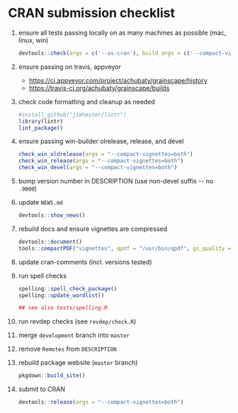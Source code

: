 # CRAN submission checklist

1. ensure all tests passing locally on as many machines as possible (mac, linux, win)

    ```r
    devtools::check(args = c('--as-cran'), build_args = c('--compact-vignettes=both'))
    ```

2. ensure passing on travis, appveyor

    * <https://ci.appveyor.com/project/achubaty/grainscape/history>
    * <https://travis-ci.org/achubaty/grainscape/builds>

2. check code formatting and cleanup as needed

    ```r
    #install_github("jimhester/lintr")
    library(lintr)
    lint_package()
    ```

3. ensure passing win-builder olrelease, release, and devel

    ```r
    check_win_oldrelease(args = "--compact-vignettes=both")
    check_win_release(args = "--compact-vignettes=both")
    check_win_devel(args = "--compact-vignettes=both")
    ```

4. bump version number in DESCRIPTION (use non-devel suffix -- no `.9000`)

5. update `NEWS.md`

    ```r
    devtools::show_news()
    ```

6. rebuild docs and ensure vignettes are compressed

   ```r
   devtools::document()
   tools::compactPDF("vignettes", qpdf = "/usr/bin/qpdf", gs_quality = "ebook")
   ```

7. update cran-comments (incl. versions tested)

8. run spell checks

   ```r
   spelling::spell_check_package()
   spelling::update_wordlist()
   
   ## see also tests/spelling.R
   ```

9. run revdep checks (see `revdep/check.R`)

10. merge `development` branch into `master`

11. remove `Remotes` from `DESCRIPTION`

12. rebuild package website (`master` branch)

    ```r
    pkgdown::build_site()
    ```

13. submit to CRAN 

    ```r
    devtools::release(args = "--compact-vignettes=both")
    ```
